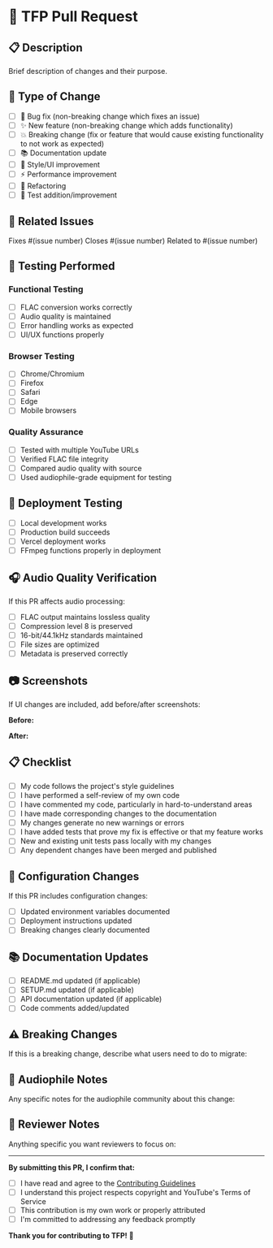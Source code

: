 # 🎵 TFP Pull Request

## 📋 Description
Brief description of changes and their purpose.

## 🎯 Type of Change
- [ ] 🐛 Bug fix (non-breaking change which fixes an issue)
- [ ] ✨ New feature (non-breaking change which adds functionality)
- [ ] 💥 Breaking change (fix or feature that would cause existing functionality to not work as expected)
- [ ] 📚 Documentation update
- [ ] 🎨 Style/UI improvement
- [ ] ⚡ Performance improvement
- [ ] 🔧 Refactoring
- [ ] 🧪 Test addition/improvement

## 🔗 Related Issues
Fixes #(issue number)
Closes #(issue number)
Related to #(issue number)

## 🧪 Testing Performed

### Functional Testing
- [ ] FLAC conversion works correctly
- [ ] Audio quality is maintained
- [ ] Error handling works as expected
- [ ] UI/UX functions properly

### Browser Testing
- [ ] Chrome/Chromium
- [ ] Firefox
- [ ] Safari
- [ ] Edge
- [ ] Mobile browsers

### Quality Assurance
- [ ] Tested with multiple YouTube URLs
- [ ] Verified FLAC file integrity
- [ ] Compared audio quality with source
- [ ] Used audiophile-grade equipment for testing

## 📱 Deployment Testing
- [ ] Local development works
- [ ] Production build succeeds
- [ ] Vercel deployment works
- [ ] FFmpeg functions properly in deployment

## 🎧 Audio Quality Verification
If this PR affects audio processing:
- [ ] FLAC output maintains lossless quality
- [ ] Compression level 8 is preserved
- [ ] 16-bit/44.1kHz standards maintained
- [ ] File sizes are optimized
- [ ] Metadata is preserved correctly

## 📷 Screenshots
If UI changes are included, add before/after screenshots:

**Before:**
<!-- Screenshot of current state -->

**After:**
<!-- Screenshot of new state -->

## 📋 Checklist
- [ ] My code follows the project's style guidelines
- [ ] I have performed a self-review of my own code
- [ ] I have commented my code, particularly in hard-to-understand areas
- [ ] I have made corresponding changes to the documentation
- [ ] My changes generate no new warnings or errors
- [ ] I have added tests that prove my fix is effective or that my feature works
- [ ] New and existing unit tests pass locally with my changes
- [ ] Any dependent changes have been merged and published

## 🔧 Configuration Changes
If this PR includes configuration changes:
- [ ] Updated environment variables documented
- [ ] Deployment instructions updated
- [ ] Breaking changes clearly documented

## 📚 Documentation Updates
- [ ] README.md updated (if applicable)
- [ ] SETUP.md updated (if applicable)
- [ ] API documentation updated (if applicable)
- [ ] Code comments added/updated

## ⚠️ Breaking Changes
If this is a breaking change, describe what users need to do to migrate:

## 🎵 Audiophile Notes
Any specific notes for the audiophile community about this change:

## 🤝 Reviewer Notes
Anything specific you want reviewers to focus on:

---

**By submitting this PR, I confirm that:**
- [ ] I have read and agree to the [Contributing Guidelines](../CONTRIBUTING.md)
- [ ] I understand this project respects copyright and YouTube's Terms of Service
- [ ] This contribution is my own work or properly attributed
- [ ] I'm committed to addressing any feedback promptly

**Thank you for contributing to TFP! 🙏** 